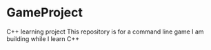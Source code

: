 # GameProject
C++ learning project
This repository is for a command line game I am building while I learn C++
